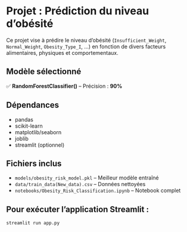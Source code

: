 # Projet : Prédiction du niveau d’obésité

Ce projet vise à prédire le niveau d’obésité (`Insufficient_Weight`, `Normal_Weight`, `Obesity_Type_I`, ...) en fonction de divers facteurs alimentaires, physiques et comportementaux.

## Modèle sélectionné
✅ **RandomForestClassifier()** – Précision : **90%**

## Dépendances
- pandas
- scikit-learn
- matplotlib/seaborn
- joblib
- streamlit (optionnel)

## Fichiers inclus
- `models/obesity_risk_model.pkl` – Meilleur modèle entraîné
- `data/train_data(New_data).csv` – Données nettoyées
- `notebooks/Obesity_Risk_Classification.ipynb` – Notebook complet

## Pour exécuter l’application Streamlit :
```bash
streamlit run app.py
